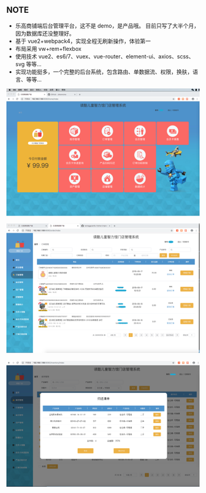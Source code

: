 ## NOTE

- 乐高商铺端后台管理平台，这不是 demo，是产品哦。 目前只写了大半个月，因为数据库还没整理好。
- 基于 vue2+webpack4，实现全程无刷新操作，体验第一
- 布局采用 vw+rem+flexbox
- 使用技术 vue2、es6/7、vuex、vue-router、element-ui、axios、scss、svg 等等...
- 实现功能挺多，一个完整的后台系统，包含路由、单数据流、权限，换肤，语言、等等...

<p align="center">
  <a href="https://raw.githubusercontent.com/JsAaron/res/master/legao1.png">
    <img src="https://github.com/JsAaron/res/blob/master/legao1.png">
  </a>
  <br><br>
  <a href="https://raw.githubusercontent.com/JsAaron/res/master/legao2.png">
    <img src="https://github.com/JsAaron/res/blob/master/legao2.png">
  </a>
  <br><br>
  <a href="https://raw.githubusercontent.com/JsAaron/res/master/legao3.png">
    <img src="https://github.com/JsAaron/res/blob/master/legao3.png">
  </a>
</p>
